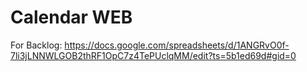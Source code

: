 # Calendar WEB

For Backlog:
https://docs.google.com/spreadsheets/d/1ANGRvO0f-7li3jLNNWLGOB2thRF1OpC7z4TePUclqMM/edit?ts=5b1ed69d#gid=0
